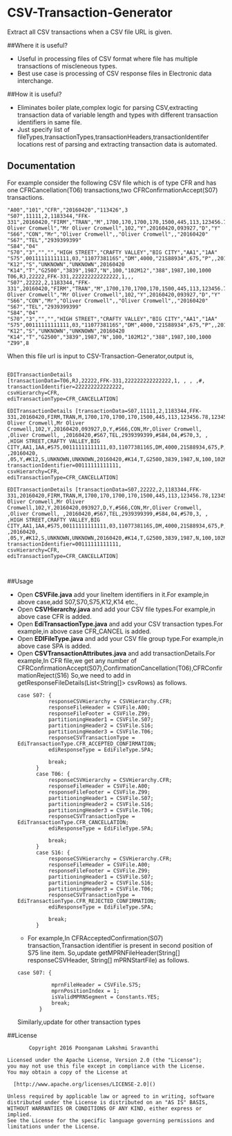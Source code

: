 # CSV-Transaction-Generator
Extract all CSV transactions when a CSV file URL is given.
    
##Where it is useful?
 - Useful in processing files of CSV format where file has multiple transactions of miscleneous types.
 - Best use case is processing of CSV response files in Electronic data interchange.
    
##How it is useful?    
  - Eliminates boiler plate,complex logic for parsing CSV,extracting transaction data of variable length and types with different transaction identifiers in same file.
  - Just specify list of fileTypes,transactionTypes,transactionHeaders,transactionIdentifer locations rest of parsing and extracting transaction data is automated.

## Documentation
  For example consider the following CSV file which is of type CFR and has one CFRCancellation(T06) transactions,two
  CFRConfirmationAccept(S07) transactions.
  
```
"A00","101","CFR","20160420","113426",3
"S07",11111,2,1183344,"FFK-331",20160420,"FIRM","TRAN","M",1700,170,1700,170,1500,445,113,123456.78,123456.78,123456.78,123456.78,"EX1","LD4",34,"DMA",1,"Y","Mr Oliver Cromwell","Mr Oliver Cromwell",102,"Y",20160420,093927,"D","Y"
"S66","CON","Mr","Oliver Cromwell",,"Oliver Cromwell",,"20160420"
"S67","TEL","2939399399"
"S84","04"
"S70","3","","","HIGH STREET","CRAFTY VALLEY","BIG CITY","AA1","1AA"
"S75",00111111111111,03,"1107738116S","DM",4000,"21S88934",675,"P",,20160420,"",05,"Y"
"K12","S","UNKNOWN","UNKNOWN",20160420
"K14","T","G2500","3839",1987,"N",100,"102M12","388",1987,100,1000
T06,RJ,22222,FFK-331,222222222222222,1,,,
"S07",22222,2,1183344,"FFK-331",20160420,"FIRM","TRAN","M",1700,170,1700,170,1500,445,113,123456.78,123456.78,123456.78,123456.78,"EX1","LD4",34,"DMA",1,"Y","Mr Oliver Cromwell","Mr Oliver Cromwell",102,"Y",20160420,093927,"D","Y"
"S66","CON","Mr","Oliver Cromwell",,"Oliver Cromwell",,"20160420"
"S67","TEL","2939399399"
"S84","04"
"S70","3","","","HIGH STREET","CRAFTY VALLEY","BIG CITY","AA1","1AA"
"S75",00111111111111,03,"1107738116S","DM",4000,"21S88934",675,"P",,20160420,"",05,"Y"
"K12","S","UNKNOWN","UNKNOWN",20160420
"K14","T","G2500","3839",1987,"N",100,"102M12","388",1987,100,1000
"Z99",8
```
When this file url is input to CSV-Transaction-Generator,output is,

```

EDITransactionDetails 
[transactionData=T06,RJ,22222,FFK-331,222222222222222,1, , , ,#, 
transactionIdentifier=222222222222222, 
csvHierarchy=CFR, 
ediTransactionType=CFR_CANCELLATION]

EDITransactionDetails [transactionData=S07,11111,2,1183344,FFK-331,20160420,FIRM,TRAN,M,1700,170,1700,170,1500,445,113,123456.78,123456.78,123456.78,123456.78,EX1,LD4,34,DMA,1,Y,Mr Oliver Cromwell,Mr Oliver Cromwell,102,Y,20160420,093927,D,Y,#S66,CON,Mr,Oliver Cromwell, ,Oliver Cromwell, ,20160420,#S67,TEL,2939399399,#S84,04,#S70,3, , ,HIGH STREET,CRAFTY VALLEY,BIG CITY,AA1,1AA,#S75,00111111111111,03,1107738116S,DM,4000,21S88934,675,P, ,20160420, ,05,Y,#K12,S,UNKNOWN,UNKNOWN,20160420,#K14,T,G2500,3839,1987,N,100,102M12,388,1987,100,1000,#, 
transactionIdentifier=00111111111111, 
csvHierarchy=CFR, 
ediTransactionType=CFR_CANCELLATION]

EDITransactionDetails [transactionData=S07,22222,2,1183344,FFK-331,20160420,FIRM,TRAN,M,1700,170,1700,170,1500,445,113,123456.78,123456.78,123456.78,123456.78,EX1,LD4,34,DMA,1,Y,Mr Oliver Cromwell,Mr Oliver Cromwell,102,Y,20160420,093927,D,Y,#S66,CON,Mr,Oliver Cromwell, ,Oliver Cromwell, ,20160420,#S67,TEL,2939399399,#S84,04,#S70,3, , ,HIGH STREET,CRAFTY VALLEY,BIG CITY,AA1,1AA,#S75,00111111111111,03,1107738116S,DM,4000,21S88934,675,P, ,20160420, ,05,Y,#K12,S,UNKNOWN,UNKNOWN,20160420,#K14,T,G2500,3839,1987,N,100,102M12,388,1987,100,1000,#, 
transactionIdentifier=00111111111111, 
csvHierarchy=CFR, 
ediTransactionType=CFR_CANCELLATION]



```
##Usage
  * Open __CSVFile.java__ add your lineItem identifiers in it.For example,in above case,add S07,S70,S75,K12,K14 etc.,
  * Open __CSVHierarchy.java__ and add your CSV file types.For example,in above case CFR is added.
  * Open __EdiTransactionType.java__ and add your CSV transaction types.For example,in above case CFR_CANCEL is added.
  * Open __EDIFileType.java__ and add your CSV file group type.For example,in above case SPA is added.
  * Open __CSVTransactionAttributes.java__ and add transactionDetails.For example,In CFR file,we get any number of CFRConfirmationAccept(S07),ConfirmationCancellation(T06),CFRConfirmationReject(S16)
     So,we need to add in getResponseFileDetails(List<String[]> csvRows) as follows.
      ```
      case S07: {
				responseCSVHierarchy = CSVHierarchy.CFR;
				responseFileHeader = CSVFile.A00;
				responseFileFooter = CSVFile.Z99;
				partitioningHeader1 = CSVFile.S07;
				partitioningHeader2 = CSVFile.S16;
				partitioningHeader3 = CSVFile.T06;
				responseCSVTransactionType = EdiTransactionType.CFR_ACCEPTED_CONFIRMATION;
				ediResponseType = EdiFileType.SPA;
				
				break;
			}
			case T06: {
				responseCSVHierarchy = CSVHierarchy.CFR;
				responseFileHeader = CSVFile.A00;
				responseFileFooter = CSVFile.Z99;
				partitioningHeader1 = CSVFile.S07;
				partitioningHeader2 = CSVFile.S16;
				partitioningHeader3 = CSVFile.T06;
				responseCSVTransactionType = EdiTransactionType.CFR_CANCELLATION;
				ediResponseType = EdiFileType.SPA;

				break;
			}
			case S16: {
				responseCSVHierarchy = CSVHierarchy.CFR;
				responseFileHeader = CSVFile.A00;
				responseFileFooter = CSVFile.Z99;
				partitioningHeader1 = CSVFile.S07;
				partitioningHeader2 = CSVFile.S16;
				partitioningHeader3 = CSVFile.T06;
				responseCSVTransactionType = EdiTransactionType.CFR_REJECTED_CONFIRMATION;
				ediResponseType = EdiFileType.SPA;
			
				break;
			}
      ```
    * For example,In CFRAcceptedConfirmation(S07) transaction,Transaction identifier is present in second position of S75 line item.
    So,update getMPRNFileHeader(String[] responseCSVHeader, String[] mPRNStartFile) as follows.
     ```
    case S07: {

				mprnFileHeader = CSVFile.S75;
				mprnPositionIndex = 1;
				isValidMPRNSegment = Constants.YES;
				break;
			}
     ```
     Similarly,update for other transaction types

##License
  ```
         Copyright 2016 Poonganam Lakshmi Sravanthi

  Licensed under the Apache License, Version 2.0 (the "License");
  you may not use this file except in compliance with the License.
  You may obtain a copy of the License at

    [http://www.apache.org/licenses/LICENSE-2.0]()

  Unless required by applicable law or agreed to in writing, software
  distributed under the License is distributed on an "AS IS" BASIS,
  WITHOUT WARRANTIES OR CONDITIONS OF ANY KIND, either express or implied.
  See the License for the specific language governing permissions and
  limitations under the License.
```
    
  

